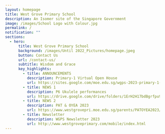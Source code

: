 ```yaml
---
layout: homepage
title: West Grove Primary School
description: An Isomer site of the Singapore Government
image: /images/School Logo with Colour.jpg
permalink: /
notification: ""
sections:
  - hero:
      title: West Grove Primary School
      background: /images/Until 2022_Pictures/homepage.jpeg
      button: Contact Us
      url: /contact-us/
      subtitle: Wisdom and Grace
      key_highlights:
        - title: ANNOUNCEMENTS
          description: Primary-1 Virtual Open House
          url: https://sites.google.com/moe.edu.sg/wgps-2023-primary-1-virtual-op/home
        - title: NEWS 1
          description: P6 Ukulele performances
          url: https://drive.google.com/drive/folders/1ErH2H17bdBgrfpu9lkPzAxbT87NVEXwo?usp=share_link
        - title: NEWS 2
          description: PAT & OYEA 2023
          url: https://www.westgrovepri.moe.edu.sg/parents/PATOYEA2023/
        - title: Newsletter
          description: WGPS Newsletter 2023
          url: http://www.westgroveprimary.com/mobile/index.html
---
```

